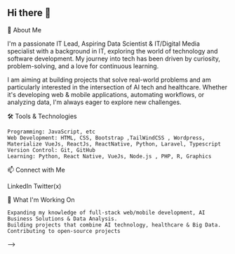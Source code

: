 
## Hi there 👋

🚀 About Me

I'm a passionate IT Lead, Aspiring Data Scientist & IT/Digital Media specialist with a background in IT, exploring the world of technology and software development. My journey into tech has been driven by curiosity, problem-solving, and a love for continuous learning.

I am aiming at building projects that solve real-world problems and am particularly interested in the intersection of AI tech and healthcare. Whether it's developing web & mobile applications, automating workflows, or analyzing data, I'm always eager to explore new challenges.

🛠️ Tools & Technologies

    Programming: JavaScript, etc
    Web Development: HTML, CSS, Bootstrap ,TailWindCSS , Wordpress, Materialize VueJs, ReactJs, ReactNative, Python, Laravel, Typescript
    Version Control: Git, GitHub
    Learning: Python, React Native, VueJs, Node.js , PHP, R, Graphics

📫 Connect with Me

LinkedIn
Twitter(x)

🌱 What I'm Working On

    Expanding my knowledge of full-stack web/mobile development, AI Business Solutions & Data Analysis.
    Building projects that combine AI technology, healthcare & Big Data.
    Contributing to open-source projects


-->
